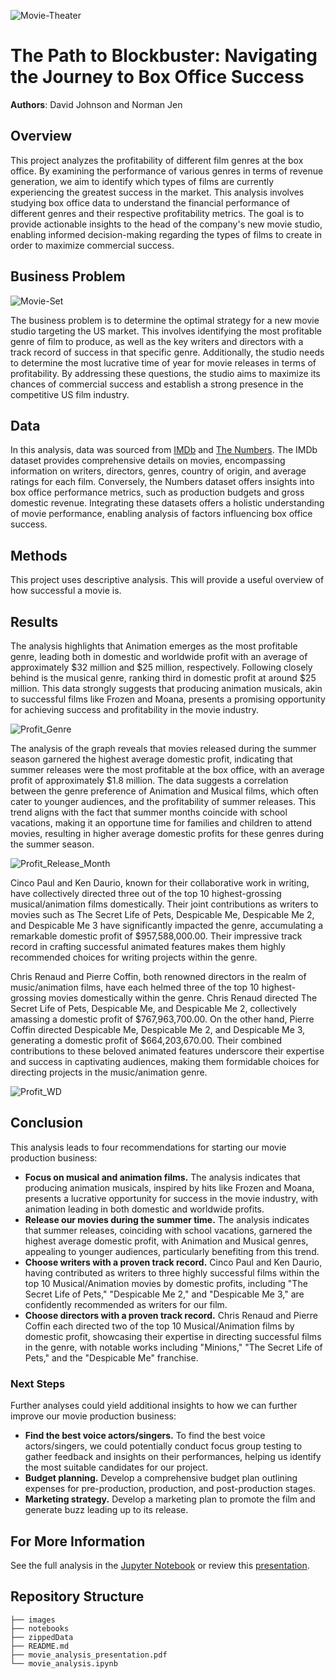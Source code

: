 ![Movie-Theater](./images/movie_theater.jpg)

# The Path to Blockbuster: Navigating the Journey to Box Office Success

**Authors**: David Johnson and Norman Jen

## Overview

This project analyzes the profitability of different film genres at the box office. By examining the performance of various genres in terms of revenue generation, we aim to identify which types of films are currently experiencing the greatest success in the market. This analysis involves studying box office data to understand the financial performance of different genres and their respective profitability metrics. The goal is to provide actionable insights to the head of the company's new movie studio, enabling informed decision-making regarding the types of films to create in order to maximize commercial success.

## Business Problem

![Movie-Set](./images/movie_production_set.jpg)

The business problem is to determine the optimal strategy for a new movie studio targeting the US market. This involves identifying the most profitable genre of film to produce, as well as the key writers and directors with a track record of success in that specific genre. Additionally, the studio needs to determine the most lucrative time of year for movie releases in terms of profitability. By addressing these questions, the studio aims to maximize its chances of commercial success and establish a strong presence in the competitive US film industry.

## Data

In this analysis, data was sourced from [IMDb](https://www.imdb.com/) and [The Numbers](https://www.the-numbers.com/). The IMDb dataset provides comprehensive details on movies, encompassing information on writers, directors, genres, country of origin, and average ratings for each film. Conversely, the Numbers dataset offers insights into box office performance metrics, such as production budgets and gross domestic revenue. Integrating these datasets offers a holistic understanding of movie performance, enabling analysis of factors influencing box office success.

## Methods

This project uses descriptive analysis. This will provide a useful overview of how successful a movie is.

## Results

The analysis highlights that Animation emerges as the most profitable genre, leading both in domestic and worldwide profit with an average of approximately $32 million and $25 million, respectively. Following closely behind is the musical genre, ranking third in domestic profit at around $25 million. This data strongly suggests that producing animation musicals, akin to successful films like Frozen and Moana, presents a promising opportunity for achieving success and profitability in the movie industry.

![Profit_Genre](./images/genre_profits.jpg)

The analysis of the graph reveals that movies released during the summer season garnered the highest average domestic profit, indicating that summer releases were the most profitable at the box office, with an average profit of approximately $1.8 million. The data suggests a correlation between the genre preference of Animation and Musical films, which often cater to younger audiences, and the profitability of summer releases. This trend aligns with the fact that summer months coincide with school vacations, making it an opportune time for families and children to attend movies, resulting in higher average domestic profits for these genres during the summer season.

![Profit_Release_Month](./images/season_profits.jpg)

Cinco Paul and Ken Daurio, known for their collaborative work in writing, have collectively directed three out of the top 10 highest-grossing musical/animation films domestically. Their joint contributions as writers to movies such as The Secret Life of Pets, Despicable Me, Despicable Me 2, and Despicable Me 3 have significantly impacted the genre, accumulating a remarkable domestic profit of $957,588,000.00. Their impressive track record in crafting successful animated features makes them highly recommended choices for writing projects within the genre.

Chris Renaud and Pierre Coffin, both renowned directors in the realm of music/animation films, have each helmed three of the top 10 highest-grossing movies domestically within the genre. Chris Renaud directed The Secret Life of Pets, Despicable Me, and Despicable Me 2, collectively amassing a domestic profit of $767,963,700.00. On the other hand, Pierre Coffin directed Despicable Me, Despicable Me 2, and Despicable Me 3, generating a domestic profit of $664,203,670.00. Their combined contributions to these beloved animated features underscore their expertise and success in captivating audiences, making them formidable choices for directing projects in the music/animation genre.

![Profit_WD](./images/writer_director_profits.jpg)

## Conclusion

This analysis leads to four recommendations for starting our movie production business:

- **Focus on musical and animation films.** The analysis indicates that producing animation musicals, inspired by hits like Frozen and Moana, presents a lucrative opportunity for success in the movie industry, with animation leading in both domestic and worldwide profits.
- **Release our movies during the summer time.** The analysis indicates that summer releases, coinciding with school vacations, garnered the highest average domestic profit, with Animation and Musical genres, appealing to younger audiences, particularly benefiting from this trend.
- **Choose writers with a proven track record.** Cinco Paul and Ken Daurio, having contributed as writers to three highly successful films within the top 10 Musical/Animation movies by domestic profits, including "The Secret Life of Pets," "Despicable Me 2," and "Despicable Me 3," are confidently recommended as writers for our film.
- **Choose directors with a proven track record.** Chris Renaud and Pierre Coffin each directed two of the top 10 Musical/Animation films by domestic profit, showcasing their expertise in directing successful films in the genre, with notable works including "Minions," "The Secret Life of Pets," and the "Despicable Me" franchise.

### Next Steps

Further analyses could yield additional insights to how we can further improve our movie production business:

- **Find the best voice actors/singers.** To find the best voice actors/singers, we could potentially conduct focus group testing to gather feedback and insights on their performances, helping us identify the most suitable candidates for our project.
- **Budget planning.** Develop a comprehensive budget plan outlining expenses for pre-production, production, and post-production stages.
- **Marketing strategy.** Develop a marketing plan to promote the film and generate buzz leading up to its release.

## For More Information

See the full analysis in the [Jupyter Notebook](./movie_analysis.ipynb) or review this [presentation](./movie_analysis_presentation.pdf).

## Repository Structure

```
├── images
├── notebooks
├── zippedData
├── README.md
├── movie_analysis_presentation.pdf
└── movie_analysis.ipynb
```